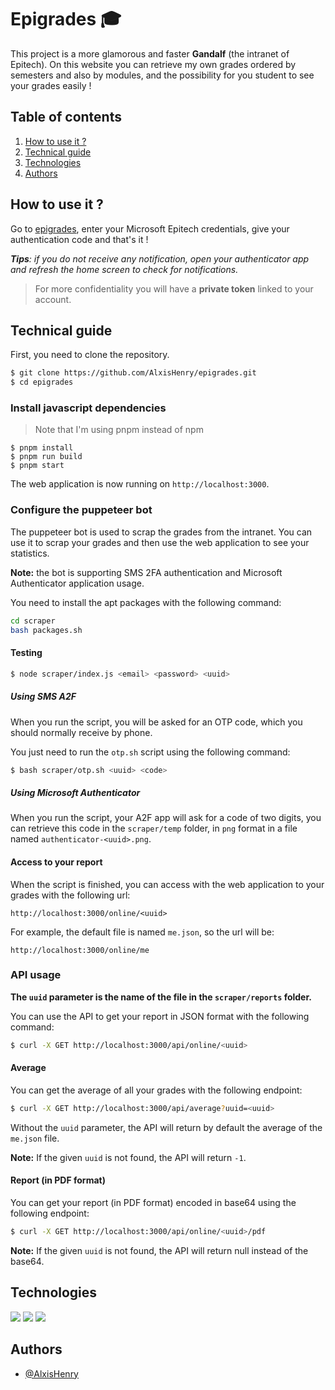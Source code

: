# Epigrades 🎓

This project is a more glamorous and faster **Gandalf** (the intranet of Epitech). On this website you can retrieve my own grades ordered by semesters and also by modules, and the possibility for you student to see your grades easily !

## Table of contents

1. [How to use it ?](#how-to-use-it-)
2. [Technical guide](#technical-guide)
3. [Technologies](#technologies)
4. [Authors](#authors)

## How to use it ?

Go to [epigrades](https://epigrades.alexishenry.eu/online), enter your Microsoft Epitech credentials, give your authentication code and that's it !

***Tips**: if you do not receive any notification, open your authenticator app and refresh the home screen to check for notifications.*

> For more confidentiality you will have a **private token** linked to your account.

## Technical guide

First, you need to clone the repository.

```bash
$ git clone https://github.com/AlxisHenry/epigrades.git
$ cd epigrades
```

### Install javascript dependencies

> Note that I'm using pnpm instead of npm

```
$ pnpm install
$ pnpm run build
$ pnpm start
```

The web application is now running on `http://localhost:3000`.

### Configure the puppeteer bot

The puppeteer bot is used to scrap the grades from the intranet. You can use it to scrap your grades and then use the web application to see your statistics.

**Note:** the bot is supporting SMS 2FA authentication and Microsoft Authenticator application usage.

You need to install the apt packages with the following command:

```bash
cd scraper
bash packages.sh
```

#### Testing

```bash
$ node scraper/index.js <email> <password> <uuid>
```

##### Using SMS A2F

When you run the script, you will be asked for an OTP code, which you should normally receive by phone.

You just need to run the `otp.sh` script using the following command:

```bash
$ bash scraper/otp.sh <uuid> <code>
```

##### Using Microsoft Authenticator

When you run the script, your A2F app will ask for a code of two digits, you can retrieve this code in the `scraper/temp` folder, in `png` format in a file named `authenticator-<uuid>.png`.

#### Access to your report

When the script is finished, you can access with the web application to your grades with the following url:

`http://localhost:3000/online/<uuid>`

For example, the default file is named `me.json`, so the url will be:

`http://localhost:3000/online/me`

### API usage

**The `uuid` parameter is the name of the file in the `scraper/reports` folder.**

You can use the API to get your report in JSON format with the following command:

```bash
$ curl -X GET http://localhost:3000/api/online/<uuid>
```

#### Average

You can get the average of all your grades with the following endpoint:

```bash
$ curl -X GET http://localhost:3000/api/average?uuid=<uuid>
```

Without the `uuid` parameter, the API will return by default the average of the `me.json` file.

**Note:** If the given `uuid` is not found, the API will return `-1`.

#### Report (in PDF format)

You can get your report (in PDF format) encoded in base64 using the following endpoint:

```bash
$ curl -X GET http://localhost:3000/api/online/<uuid>/pdf
```

**Note:** If the given `uuid` is not found, the API will return null instead of the base64.

## Technologies

![](https://img.shields.io/badge/react-%2320232a.svg?style=for-the-badge&logo=react&color=20232a)
![](https://img.shields.io/badge/next.js-%2320232a?style=for-the-badge&logo=nextdotjs)
![](https://img.shields.io/badge/python-%2320232a.svg?style=for-the-badge&logo=python&color=20232a)

## Authors

- [@AlxisHenry](https://github.com/AlxisHenry)
